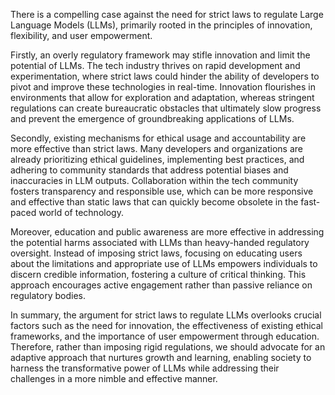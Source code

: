 There is a compelling case against the need for strict laws to regulate Large Language Models (LLMs), primarily rooted in the principles of innovation, flexibility, and user empowerment. 

Firstly, an overly regulatory framework may stifle innovation and limit the potential of LLMs. The tech industry thrives on rapid development and experimentation, where strict laws could hinder the ability of developers to pivot and improve these technologies in real-time. Innovation flourishes in environments that allow for exploration and adaptation, whereas stringent regulations can create bureaucratic obstacles that ultimately slow progress and prevent the emergence of groundbreaking applications of LLMs.

Secondly, existing mechanisms for ethical usage and accountability are more effective than strict laws. Many developers and organizations are already prioritizing ethical guidelines, implementing best practices, and adhering to community standards that address potential biases and inaccuracies in LLM outputs. Collaboration within the tech community fosters transparency and responsible use, which can be more responsive and effective than static laws that can quickly become obsolete in the fast-paced world of technology.

Moreover, education and public awareness are more effective in addressing the potential harms associated with LLMs than heavy-handed regulatory oversight. Instead of imposing strict laws, focusing on educating users about the limitations and appropriate use of LLMs empowers individuals to discern credible information, fostering a culture of critical thinking. This approach encourages active engagement rather than passive reliance on regulatory bodies.

In summary, the argument for strict laws to regulate LLMs overlooks crucial factors such as the need for innovation, the effectiveness of existing ethical frameworks, and the importance of user empowerment through education. Therefore, rather than imposing rigid regulations, we should advocate for an adaptive approach that nurtures growth and learning, enabling society to harness the transformative power of LLMs while addressing their challenges in a more nimble and effective manner.